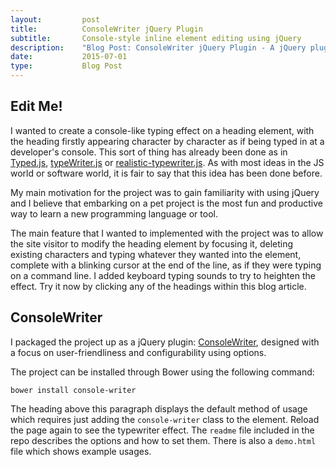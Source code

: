 ```yaml
---
layout:         post
title:          ConsoleWriter jQuery Plugin
subtitle:       Console-style inline element editing using jQuery
description:    "Blog Post: ConsoleWriter jQuery Plugin - A jQuery plugin for adding a typewriter effect to HTML elements and interactively editing element text"
date:           2015-07-01
type:           Blog Post
---
```


<h2 class="console-writer" cw-sound="true" cw-animation="true">Edit Me!</h2>
I wanted to create a console-like typing effect on a heading element, with the heading firstly 
appearing character by character as if being typed in at a developer's console. This sort of thing has already been done
as in <a href="http://www.mattboldt.com/demos/typed-js/">Typed.js</a>,
<a href="http://codepen.io/voronianski/pen/aicwk">typeWriter.js</a> or
<a href="https://github.com/fardjad/realistic-typewriter.js">realistic-typewriter.js</a>. As with most ideas in the JS
world or software world, it is fair to say that this idea has been done before.

My main motivation for the project was to gain familiarity with using jQuery and I believe that embarking on a pet
project is the most fun and productive way to learn a new programming language or tool. 

The main feature that I wanted to implemented with the project was to allow the site visitor to modify the heading element by focusing it,
deleting existing characters and typing whatever they wanted into the element, complete with a blinking cursor at the end
of the line, as if they were typing on a command line. I added keyboard typing sounds to try to heighten the effect. Try it now by clicking any of
the headings within this blog article.

<h2 class="console-writer" cw-typing-sound="true">ConsoleWriter</h2>
I packaged the project up as a jQuery plugin: <a href="https://github.com/robinrob/console-writer.git">ConsoleWriter</a>,
designed with a focus on user-friendliness and configurability using options.

The project can be installed through Bower using the following command:

<pre><code class="bash">bower install console-writer</code></pre>

The heading above this paragraph displays the default method of usage which requires
just adding the `console-writer` class to the element. Reload the page again to see the typewriter effect. The `readme`
file included in the repo describes the options and how to set them. There is also a `demo.html` file which shows
example usages.